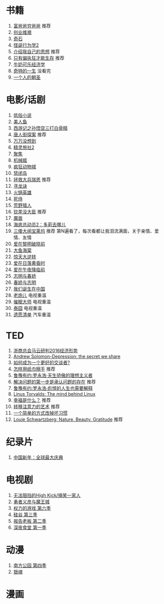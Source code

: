 # 书籍
1. [富爸爸穷爸爸](http://book.douban.com/subject/6438293/) 推荐
2. [创业维艰](http://book.douban.com/subject/26306686/)
3. [奇石](https://book.douban.com/subject/25833450/)
4. [怪诞行为学2](https://book.douban.com/subject/5253757/)
5. [介绍我自己的思想](https://book.douban.com/subject/24748616/) 推荐
6. [只有偏执狂才能生存](https://book.douban.com/subject/5362909/) 推荐
7. [牛奶可乐经济学](https://book.douban.com/subject/5402682/)
8. [奇特的一生](https://book.douban.com/subject/24739109/) 没看完
9. [一个人的朝圣](https://book.douban.com/subject/24934182/)

# 电影/话剧
1. [低俗小说](http://movie.douban.com/subject/1291832/)
2. [美人鱼](http://movie.douban.com/subject/19944106/)
3. [西游记之孙悟空三打白骨精](http://movie.douban.com/subject/25827963/)
4. [唐人街探案](http://movie.douban.com/subject/26311973/) 推荐
5. [万万没想到](http://movie.douban.com/subject/26320029/)
6. [精灵旅社2](http://movie.douban.com/subject/21327493/)
7. [聚焦](https://movie.douban.com/subject/25954475/)
8. [机械姬](https://movie.douban.com/subject/4160540/)
9. [疯狂动物城](https://movie.douban.com/subject/25662329)
10. [禁闭岛](https://movie.douban.com/subject/2334904/)
11. [拯救大兵瑞恩](https://movie.douban.com/subject/1292849/) 推荐
12. [寻龙诀](https://movie.douban.com/subject/3077412/)
13. [火锅英雄](https://movie.douban.com/subject/25662327/?from=showing)
14. [死侍](https://movie.douban.com/subject/3718279/)
15. [荒野猎人](https://movie.douban.com/subject/5327268/)
16. [钦差没大臣](https://www.douban.com/location/drama/26263117/) 推荐
17. [魔兽](https://movie.douban.com/subject/2131940/)
18. [海底总动员2：多莉去哪儿](https://movie.douban.com/subject/11524967/)
19. [三傻大闹宝莱坞](https://movie.douban.com/subject/3793023/) 推荐 第N遍看了，每次看都让我泪流满面，关于亲情、爱情、友情
20. [爱在黎明破晓前](https://movie.douban.com/subject/1296339/)
21. [大鱼海棠](https://movie.douban.com/subject/5045678/)
22. [惊天大逆转](https://movie.douban.com/subject/26375609/)
23. [爱在日落黄昏时](https://movie.douban.com/subject/1291990/)
24. [爱在午夜降临前](https://movie.douban.com/subject/10808442/)
25. [志明与春娇](https://movie.douban.com/subject/4305436/)
26. [春娇与志明](https://movie.douban.com/subject/6386345/)
27. [我们诞生在中国](https://movie.douban.com/subject/26376454/)
28. [老炮儿](https://movie.douban.com/subject/24751756/) 电视重温
29. [催眠大师](https://movie.douban.com/subject/24743711/) 电视重温
30. [泰囧](https://movie.douban.com/subject/10574622/) 电视重温
31. [遗愿清单](https://movie.douban.com/subject/1867345/)  汽车重温

# TED
1. [浙商总会马云研判2016经济形势](http://v.qq.com/boke/page/l/0/4/l0185g7eib4.html)
2. [Andrew Solomon-Depression: the secret we share](http://v.youku.com/v_show/id_XNjY4Njc0Mzky.html)
3. [如何成为一个更好的交谈者?](http://open.163.com/movie/2016/3/F/E/MBFLN6BJF_MBFLNJGFE.html)
4. [怎样用纸巾擦手](http://open.163.com/movie/2014/12/D/4/MAD7E5IC1_MAD7MRKD4.html) 推荐
5. [鲁豫有约:罗永浩·天生骄傲的理想主义者](http://v.qq.com/cover/a/akyu3b8m0gy79od.html)
6. [解决问题的第一步是承认问题的存在](http://www.miaopai.com/show/pNQJD-7zR8TEMRlAj6pgCA__.htm) 推荐
7. [鲁豫有约:罗永浩·彪悍的人生也需要解释](http://v.qq.com/cover/q/q9g1elhzodwg4sa/x0019in109q.html)
8. [Linus Torvalds: The mind behind Linux](https://www.ted.com/talks/linus_torvalds_the_mind_behind_linux/transcript?language=en)
9. [幸福是什么？](http://open.163.com/movie/2016/1/B/T/MBAM75U2S_MBB7LQSBT.html#share-mob) 推荐
10. [转移注意力的艺术](http://weibo.com/p/2304445b8098200faa31cad5f7614909de8bc6) 推荐
11. [一个简单的方式改掉坏习惯](http://www.miaopai.com/show/OKidGrh~RI8m3JgWCtSmpA__.htm)
12. [Louie Schwartzberg: Nature. Beauty. Gratitude](https://www.ted.com/talks/louie_schwartzberg_nature_beauty_gratitude?language=en) 推荐

# 纪录片
1. [中国新年：全球最大庆典](http://movie.douban.com/subject/26712210/)

# 电视剧
1. [无法阻挡的High Kick/搞笑一家人](http://movie.douban.com/subject/2360882/)
2. [勇者义彦与魔王城](http://movie.douban.com/subject/6402151/)
3. [权力的游戏 第六季](https://movie.douban.com/subject/25862357/)
4. [硅谷 第三季](https://movie.douban.com/subject/26366492/)
5. [报告老板 第二季](https://movie.douban.com/subject/26762755/)
6. [深夜食堂 第一季](https://movie.douban.com/subject/3991933/)

# 动漫
1. [南方公园 第四季](https://movie.douban.com/subject/4882613/)
2. [银魂](https://movie.douban.com/subject/2057171/)

# 漫画

